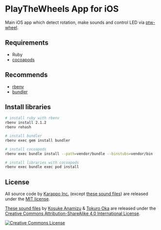# PlayTheWheels App for iOS
Main iOS app which detect rotation, make sounds and control LED via [ptw-wheel](https://github.com/karappo/ptw-wheel).

## Requirements

- Ruby
- [cocoapods](https://cocoapods.org/)

## Recommends

- [rbenv](https://cocoapods.org/)
- [bundler](https://cocoapods.org/)

## Install libraries

```sh
# install ruby with rbenv
rbenv install 2.1.2
rbenv rehash

# install bundler
rbenv exec gem install bundler

# install cocoapods
rbenv exec bundle install --path=vendor/bundle --binstubs=vendor/bin

# install libraries with cocoapods
rbenv exec bundle exec pod install

```

## License

All source code by [Karappo Inc.](http://karappo.net) (except [these sound files](https://github.com/karappo/PlayTheWheels/tree/master/PlayTheWheels/assets/tones)) are released under the [MIT license](https://raw.githubusercontent.com/karappo/PlayTheWheels/master/LICENSE.txt).

[These sound files](https://github.com/karappo/PlayTheWheels/tree/master/PlayTheWheels/assets/tones) by [Kosuke Anamizu](http://kosukeanamizu.com/) & [Tokuro Oka](http://www.lifetones.net/) are released under the [Creative Commons Attribution-ShareAlike 4.0 International License](http://creativecommons.org/licenses/by-sa/4.0/).

<a rel="license" href="http://creativecommons.org/licenses/by-sa/4.0/"><img alt="Creative Commons License" style="border-width:0" src="https://i.creativecommons.org/l/by-sa/4.0/88x31.png" /></a>